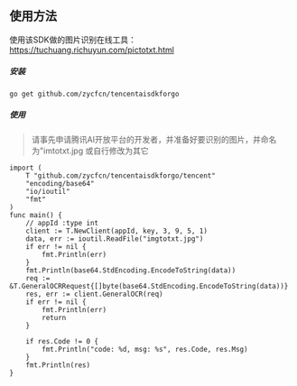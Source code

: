 

## 使用方法

使用该SDK做的图片识别在线工具：<https://tuchuang.richuyun.com/pictotxt.html>

##### 安装
`go get github.com/zycfcn/tencentaisdkforgo`

##### 使用
> 请事先申请腾讯AI开放平台的开发者，并准备好要识别的图片，并命名为"imtotxt.jpg 或自行修改为其它 


```golang
import (
	T "github.com/zycfcn/tencentaisdkforgo/tencent"
	"encoding/base64"
	"io/ioutil"
	"fmt"
)
func main() {
	// appId :type int
	client := T.NewClient(appId, key, 3, 9, 5, 1)
	data, err := ioutil.ReadFile("imgtotxt.jpg")
	if err != nil {
		fmt.Println(err)
	}
	fmt.Println(base64.StdEncoding.EncodeToString(data))
	req := &T.GeneralOCRRequest{[]byte(base64.StdEncoding.EncodeToString(data))}
	res, err := client.GeneralOCR(req)
	if err != nil {
		fmt.Println(err)
		return
	}

	if res.Code != 0 {
		fmt.Println("code: %d, msg: %s", res.Code, res.Msg)
	}
	fmt.Println(res)
}
```

